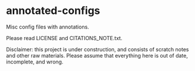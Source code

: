 annotated-configs
=================

Misc config files with annotations.

Please read LICENSE and CITATIONS_NOTE.txt.

Disclaimer: this project is under construction, and consists of scratch notes and other raw materials. Please assume that everything here is out of date, incomplete, and wrong.
